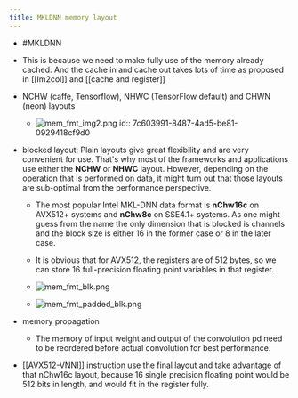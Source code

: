 ```yaml
---
title: MKLDNN memory layout
---
```


- #MKLDNN

- This is because we need to make fully use of the memory already cached. And the cache in and cache out takes lots of time as proposed in [[Im2col]] and [[cache and register]]

- NCHW (caffe, Tensorflow), NHWC (TensorFlow default) and CHWN (neon) layouts
	 - ![mem_fmt_img2.png](https://oneapi-src.github.io/oneDNN/v1.0/mem_fmt_img2.png)
id:: 7c603991-8487-4ad5-be81-0929418cf9d0

- blocked layout: Plain layouts give great flexibility and are very convenient for use. That's why most of the frameworks and applications use either the **NCHW** or **NHWC** layout. However, depending on the operation that is performed on data, it might turn out that those layouts are sub-optimal from the performance perspective.
	 - The most popular Intel MKL-DNN data format is **nChw16c** on AVX512+ systems and **nChw8c** on SSE4.1+ systems. As one might guess from the name the only dimension that is blocked is channels and the block size is either 16 in the former case or 8 in the later case.

	 - It is obvious that for AVX512, the registers are of 512 bytes, so we can store 16 full-precision floating point variables in that register. 

	 - ![mem_fmt_blk.png](https://oneapi-src.github.io/oneDNN/v1.0/mem_fmt_blk.png)

	 - ![mem_fmt_padded_blk.png](https://oneapi-src.github.io/oneDNN/v1.0/mem_fmt_padded_blk.png)

- memory propagation
	 - The memory of input weight and output of the convolution pd need to be reordered before actual convolution for best performance.

- [[AVX512-VNNI]] instruction use the final layout and take advantage of that nChw16c layout, because 16 single precision floating point would be 512 bits in length, and would fit in the register fully.
